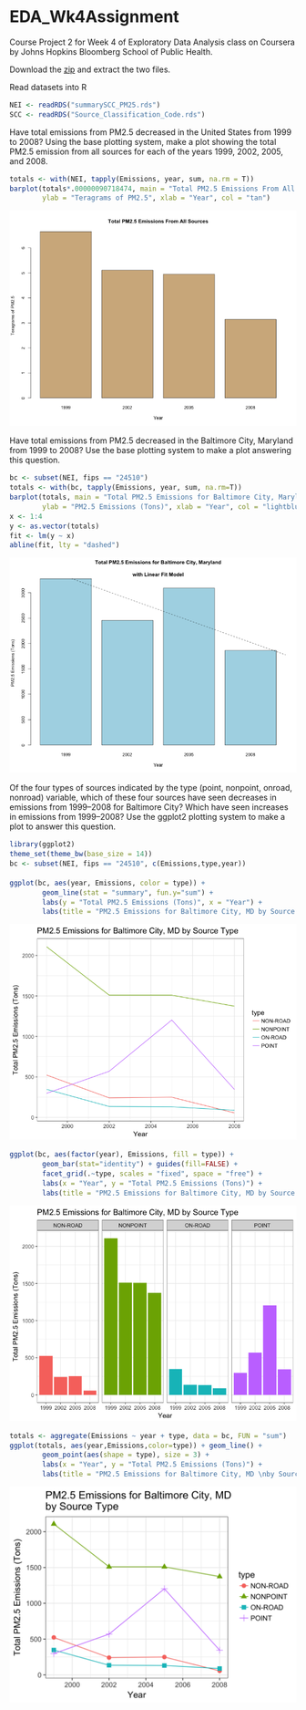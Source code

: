 # EDA_Wk4Assignment

Course Project 2 for Week 4 of Exploratory Data Analysis class on Coursera by Johns Hopkins Bloomberg School of Public Health.

Download the [zip](https://d396qusza40orc.cloudfront.net/exdata%2Fdata%2FNEI_data.zip) and extract the two files.


Read datasets into R
```r
NEI <- readRDS("summarySCC_PM25.rds")
SCC <- readRDS("Source_Classification_Code.rds")
```

Have total emissions from PM2.5 decreased in the United States from 1999 to 2008? Using the base plotting system, make a plot showing the total PM2.5 emission from all sources for each of the years 1999, 2002, 2005, and 2008.

```r
totals <- with(NEI, tapply(Emissions, year, sum, na.rm = T))
barplot(totals*.00000090718474, main = "Total PM2.5 Emissions From All Sources",
        ylab = "Teragrams of PM2.5", xlab = "Year", col = "tan")
```
![plot1](https://github.com/emiliehwolf/EDA_Wk4Assignment/blob/master/plot1.png)

Have total emissions from PM2.5 decreased in the Baltimore City, Maryland from 1999 to 2008? Use the base plotting system to make a plot answering this question.

```r
bc <- subset(NEI, fips == "24510")
totals <- with(bc, tapply(Emissions, year, sum, na.rm=T))
barplot(totals, main = "Total PM2.5 Emissions for Baltimore City, Maryland \nwith Linear Fit Model", 
        ylab = "PM2.5 Emissions (Tons)", xlab = "Year", col = "lightblue")
x <- 1:4
y <- as.vector(totals)
fit <- lm(y ~ x)
abline(fit, lty = "dashed")
```
![plot2](https://github.com/emiliehwolf/EDA_Wk4Assignment/blob/master/plot2.png)

Of the four types of sources indicated by the type (point, nonpoint, onroad, nonroad) variable, which of these four sources have seen decreases in emissions from 1999–2008 for Baltimore City? Which have seen increases in emissions from 1999–2008? Use the ggplot2 plotting system to make a plot to answer this question.

```r
library(ggplot2)
theme_set(theme_bw(base_size = 14))
bc <- subset(NEI, fips == "24510", c(Emissions,type,year))

ggplot(bc, aes(year, Emissions, color = type)) +
        geom_line(stat = "summary", fun.y="sum") + 
        labs(y = "Total PM2.5 Emissions (Tons)", x = "Year") +
        labs(title = "PM2.5 Emissions for Baltimore City, MD by Source Type")
```
![plota](https://github.com/emiliehwolf/EDA_Wk4Assignment/blob/master/plota.png)
```r
ggplot(bc, aes(factor(year), Emissions, fill = type)) +
        geom_bar(stat="identity") + guides(fill=FALSE) +
        facet_grid(.~type, scales = "fixed", space = "free") + 
        labs(x = "Year", y = "Total PM2.5 Emissions (Tons)") + 
        labs(title = "PM2.5 Emissions for Baltimore City, MD by Source Type") 
```
![plotb](https://github.com/emiliehwolf/EDA_Wk4Assignment/blob/master/plotb.png)
```r
totals <- aggregate(Emissions ~ year + type, data = bc, FUN = "sum")
ggplot(totals, aes(year,Emissions,color=type)) + geom_line() + 
        geom_point(aes(shape = type), size = 3) +
        labs(x = "Year", y = "Total PM2.5 Emissions (Tons)") + 
        labs(title = "PM2.5 Emissions for Baltimore City, MD \nby Source Type")
```
![plot3](https://github.com/emiliehwolf/EDA_Wk4Assignment/blob/master/plot3.png)
